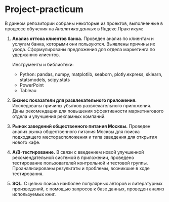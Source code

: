 # Project-practicum

В данном репозитории собраны некоторые из проектов, выполненные в процессе обучения на *Аналитика данных* в Яндекс.Практикум:
1. **Анализ оттока клиентов банка.**  Проведен анализ по клиентам и услугам банка, которыми они пользуются. Выявлены причины их ухода. Сформулированы предложения для отдела маркетинга по удержанию клиентов.

    Инструменты и библиотеки:
    - Python: pandas, numpy, matplotlib, seaborn, plotly.express, sklearn, statsmodels, scipy.stats
    - PowerPoint
    - Tableau

2. **Бизнес показатели для развлекательного приложения.** Исследованы причины убытков развлекательного приложения. Даны рекомендации для повышения эффективности маркетингового отдела и улучшения рекламных компаний.
3. **Рынок заведений общественного питания Москвы.** Проведен анализ рынка общественного питания Москвы для поиска подходящего месторасположения и типа заведения для открытия нового кафе.
4. **A/B-тестирование.** В связи с введением новой улучшенной рекомендательной системой в приложении, проведено тестирование пользователей контрольной и тестовой группы. Проанализированы результаты и проблемы, возникшие в ходе тестирования.
5. **SQL.** С целью поиска наиболее популярных авторов и литературных произведений, с помощью запросов к базе данных, проведен анализ используемых книг. 
